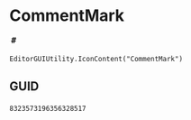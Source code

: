 # CommentMark
![](/img/CommentMark.png)

``` CSharp
EditorGUIUtility.IconContent("CommentMark")
```
## GUID
```
8323573196356328517
```
